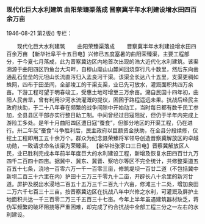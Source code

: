 ### 现代化巨大水利建筑  曲阳荣臻渠落成  晋察冀半年水利建设增水田四百余万亩

1946-08-21
第2版()
专栏：

　　现代化巨大水利建筑
　　曲阳荣臻渠落成
　　晋察冀半年水利建设增水田四百余万亩
    【新华社阜平十五日电】兴修已五度塞暑的曲阳荣臻渠，主要工程部分，于今夏七月落成，此为晋察冀边区内地首次出现的浩大近代化水利建筑。该渠溯源于曲阳四区钓鱼台大沟畔，自穆山麾山山麓间回烧穿行凡十数里，然后东向凿通乱石垒垒的元坦山长流直泻归入孟良河干渠。该渠全长达八十五里，支渠更稠如蛛网，四布于田垄间，全部竣工的干渠支渠，业已先可放水，灌溉面积共四万余亩。下游工程可望于明春竣工，受惠土地可增至三万余亩。溯自民国十四年初，曲阳人民苦旱，曾有利用沙河水流灌溉的提议，困困于路程遥远未果。抗战后经民主政府扶助，于二十八年春在频繁的战争间隙中开始动工，当时每日都有数千民工参加，全县县区干部亦实行整日助工制。中间曾经过日寇阻扰，但仍于半年内完成上游险工多处。是年十月曲阳四区遭日寇“蚕食”，但部分地区的开渠工程，仍在进行。卅二年反“蚕食”斗争胜利后，民主政府以巨额资金扶助，在全县分段续修，仅挖土工程即用工五十余万个。群众为纪念聂荣臻将军领导创造晋察冀解放区的卓越功勋，一致请求命名该渠为荣臻渠。
    【新华社张家口三日电】晋察冀解放区人民，业已胜利完成本年前半年度巨大的水利建设工程，新增及恢复水田四百廿九万四千二百四十四亩。据冀中、冀东、冀晋、察哈尔等区不完全统计，共修整渠道五百五十七条，浇地一百零六万一千一百零三亩，修筑堤坝一百廿二道（不包括冀中新坝二百三十六里在内）护田十三万三千零九十二亩，开辟长八十余里的新河廿道。屏护及脱出水浸地二百五十五万三千二百九十六亩，修滩三十二处，增加良田二万六千七百三十三亩。按晋察冀边区在抗战八年中兴修之水利，可灌溉及屏护土地面积共达一千三百零二万三千五百三十七亩。今年上半年虽遇建筑器材缺乏，蒋伪军频繁的破坏阻挠等严重困难，却完成了约合抗战中全部工程三分之一左右的水利建设。
